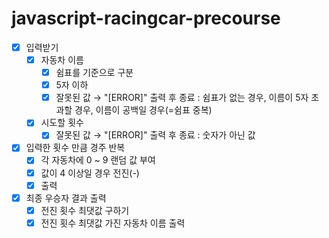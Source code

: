 # javascript-racingcar-precourse
- [X]  입력받기
    - [X]  자동차 이름
        - [X]  쉼표를 기준으로 구분
        - [X]  5자 이하
        - [X]  잘못된 값 → "[ERROR]" 출력 후 종료 : 쉼표가 없는 경우, 이름이 5자 초과할 경우, 이름이 공백일 경우(=쉼표 중복)
    - [X]  시도할 횟수
        - [X]  잘못된 값 → "[ERROR]" 출력 후 종료 : 숫자가 아닌 값
- [X]  입력한 횟수 만큼 경주 반복
    - [X]  각 자동차에 0 ~ 9 랜덤 값 부여
    - [X]  값이 4 이상일 경우 전진(-)
    - [X]  출력
- [X]  최종 우승자 결과 출력
    - [X]  전진 횟수 최댓값 구하기
    - [X]  전진 횟수 최댓값 가진 자동차 이름 출력

